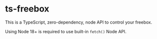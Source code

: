 # ts-freebox

This is a TypeScript, zero-dependency, node API to control your freebox.

Using Node 18+ is required to use built-in `fetch()` Node API.
